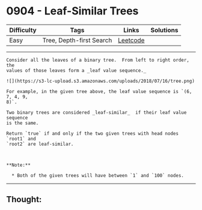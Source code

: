 # 0904 - Leaf-Similar Trees

Difficulty  | Tags | Links | Solutions
----------- | ---- | ----- | -----
Easy | Tree, Depth-first Search | [Leetcode](https://leetcode.com/problems/leaf-similar-trees/description/) |


-----------

```
Consider all the leaves of a binary tree.  From left to right order, the
values of those leaves form a _leaf value sequence._

![](https://s3-lc-upload.s3.amazonaws.com/uploads/2018/07/16/tree.png)

For example, in the given tree above, the leaf value sequence is `(6, 7, 4, 9,
8)`.

Two binary trees are considered _leaf-similar_  if their leaf value sequence
is the same.

Return `true` if and only if the two given trees with head nodes `root1` and
`root2` are leaf-similar.



**Note:**

  * Both of the given trees will have between `1` and `100` nodes.
```

-----------

## Thought:
